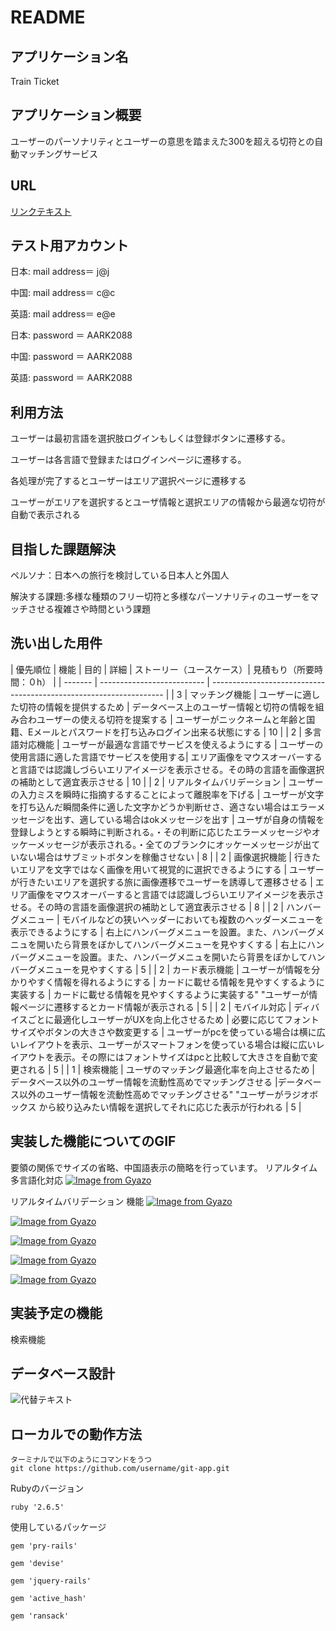 # README

## アプリケーション名

Train Ticket

## アプリケーション概要

ユーザーのパーソナリティとユーザーの意思を踏まえた300を超える切符との自動マッチングサービス

## URL

[リンクテキスト](URL "タイトル")


## テスト用アカウント

日本: mail address＝ j@j

中国: mail address＝ c@c

英語: mail address＝ e@e

日本: password ＝ AARK2088	

中国: password ＝ AARK2088

英語: password ＝ AARK2088

## 利用方法

ユーザーは最初言語を選択肢ログインもしくは登録ボタンに遷移する。

ユーザーは各言語で登録またはログインページに遷移する。

各処理が完了するとユーザーはエリア選択ページに遷移する

ユーザーがエリアを選択するとユーザ情報と選択エリアの情報から最適な切符が自動で表示される

## 目指した課題解決

ペルソナ：日本への旅行を検討している日本人と外国人

解決する課題:多様な種類のフリー切符と多様なパーソナリティのユーザーをマッチさせる複雑さや時間という課題

## 洗い出した用件

| 優先順位 | 機能                        | 目的                                                                | 詳細 | ストーリー（ユースケース）| 見積もり（所要時間：０h） |
| ------- | -------------------------- | ------------------------------------------------------------------ |
| 3       | マッチング機能               | ユーザーに適した切符の情報を提供するため                                  | データベース上のユーザー情報と切符の情報を組み合わユーザーの使える切符を提案する | ユーザーがニックネームと年齢と国籍、Eメールとパスワードを打ち込みログイン出来る状態にする | 10 | 
| 2       | 多言語対応機能               | ユーザーが最適な言語でサービスを使えるようにする                           | ユーザーの使用言語に適した言語でサービスを使用する| エリア画像をマウスオーバーすると言語では認識しづらいエリアイメージを表示させる。その時の言語を画像選択の補助として適宜表示させる | 10 | 
| 2       | リアルタイムバリデーション     | ユーザーの入力ミスを瞬時に指摘するすることによって離脱率を下げる              | ユーザーが文字を打ち込んだ瞬間条件に適した文字かどうか判断せさ、適さない場合はエラーメッセージを出す、適している場合はokメッセージを出す | ユーザが自身の情報を登録しようとする瞬時に判断される。・その判断に応じたエラーメッセージやオッケーメッセージが表示される。・全てのブランクにオッケーメッセージが出ていない場合はサブミットボタンを稼働させない | 8 |
| 2       | 画像選択機能                 | 行きたいエリアを文字ではなく画像を用いて視覚的に選択できるようにする           | ユーザーが行きたいエリアを選択する旅に画像遷移でユーザーを誘導して遷移させる | エリア画像をマウスオーバーすると言語では認識しづらいエリアイメージを表示させる。その時の言語を画像選択の補助として適宜表示させる | 8 | 
| 2       | ハンバーグメニュー            | モバイルなどの狭いヘッダーにおいても複数のヘッダーメニューを表示できるようにする | 右上にハンバーグメニューを設置。また、ハンバーグメニュを開いたら背景をぼかしてハンバーグメニューを見やすくする | 右上にハンバーグメニューを設置。また、ハンバーグメニュを開いたら背景をぼかしてハンバーグメニューを見やすくする | 5 |
| 2       | カード表示機能               | ユーザーが情報を分かりやすく情報を得れるようにする                          | カードに載せる情報を見やすくするように実装する | カードに載せる情報を見やすくするように実装する"	"ユーザーが情報ページに遷移するとカード情報が表示される | 5 |
| 2       | モバイル対応                | ディバイスごとに最適化しユーザーがUXを向上化させるため                       | 必要に応じてフォントサイズやボタンの大きさや数変更する | ユーザーがpcを使っている場合は横に広いレイアウトを表示、ユーザーがスマートフォンを使っている場合は縦に広いレイアウトを表示。その際にはフォントサイズはpcと比較して大きさを自動で変更される | 5 |
| 1       | 検索機能                    | ユーザのマッチング最適化率を向上させるため                                 | データベース以外のユーザー情報を流動性高めでマッチングさせる |データベース以外のユーザー情報を流動性高めでマッチングさせる"	"ユーザーがラジオボックス から絞り込みたい情報を選択してそれに応じた表示が行われる | 5 |


## 実装した機能についてのGIF

要領の関係でサイズの省略、中国語表示の簡略を行っています。
リアルタイム多言語化対応
[![Image from Gyazo](https://i.gyazo.com/a557419f530c9d5d83994b04159f5a69.gif)](https://gyazo.com/a557419f530c9d5d83994b04159f5a69)

リアルタイムバリデーション 機能
[![Image from Gyazo](https://i.gyazo.com/a03133b293bd08ca8d39235979ad1620.gif)](https://gyazo.com/a03133b293bd08ca8d39235979ad1620)


[![Image from Gyazo](https://i.gyazo.com/2e12f8e0a3c772b11900d2d067e16b65.gif)](https://gyazo.com/2e12f8e0a3c772b11900d2d067e16b65)

[![Image from Gyazo](https://i.gyazo.com/00e73aa22e25f576aaacb9bf59651a62.gif)](https://gyazo.com/00e73aa22e25f576aaacb9bf59651a62)

[![Image from Gyazo](https://i.gyazo.com/a7228ed7b44602773463878169876884.gif)](https://gyazo.com/a7228ed7b44602773463878169876884)

[![Image from Gyazo](https://i.gyazo.com/81726889bea54e1ad1143f7f883d252e.gif)](https://gyazo.com/81726889bea54e1ad1143f7f883d252e)

## 実装予定の機能

検索機能

## データベース設計

![代替テキスト](train_ticket.png "ER図[train_ticket]")

## ローカルでの動作方法
  
	ターミナルで以下のようにコマンドをうつ
    git clone https://github.com/username/git-app.git
  Rubyのバージョン

    ruby '2.6.5'

  使用しているパッケージ

    gem 'pry-rails'

    gem 'devise'

    gem 'jquery-rails'

    gem 'active_hash'

    gem 'ransack'

